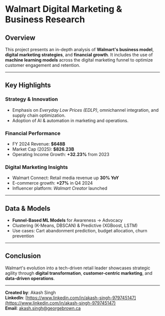 # Walmart Digital Marketing & Business Research

## Overview
This project presents an in-depth analysis of **Walmart's business model**, **digital marketing strategies**, and **financial growth**. It includes the use of **machine learning models** across the digital marketing funnel to optimize customer engagement and retention.

---

## Key Highlights

### Strategy & Innovation
- Emphasis on *Everyday Low Prices (EDLP)*, omnichannel integration, and supply chain optimization.
- Adoption of AI & automation in marketing and operations.

### Financial Performance
- FY 2024 Revenue: **$648B**
- Market Cap (2025): **$826.23B**
- Operating Income Growth: **+32.23%** from 2023

### Digital Marketing Insights
- Walmart Connect: Retail media revenue up **30% YoY**
- E-commerce growth: **+27%** in Q4 2024
- Influencer platform: *Walmart Creator* launched

---

## Data & Models
- **Funnel-Based ML Models** for Awareness → Advocacy
- Clustering (K-Means, DBSCAN) & Predictive (XGBoost, LSTM)
- Use cases: Cart abandonment prediction, budget allocation, churn prevention

---

## Conclusion
Walmart's evolution into a tech-driven retail leader showcases strategic agility through **digital transformation**, **customer-centric marketing**, and **data-driven operations**.

---

**Created by**: Akash Singh  
**LinkedIn**: [https://www.linkedin.com/in/akash-singh-979745147](https://www.linkedin.com/in/akash-singh-979745147)  
**Email**: akash.singh@georgebrown.ca
